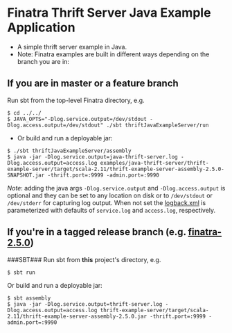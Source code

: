 # Finatra Thrift Server Java Example Application

* A simple thrift server example in Java.
* Note: Finatra examples are built in different ways depending on the branch you are in:

If you are in master or a feature branch
----------------------------------------------------------
Run sbt from the top-level Finatra directory, e.g.
```
$ cd ../../
$ JAVA_OPTS="-Dlog.service.output=/dev/stdout -Dlog.access.output=/dev/stdout" ./sbt thriftJavaExampleServer/run
```

* Or build and run a deployable jar:
```
$ ./sbt thriftJavaExampleServer/assembly
$ java -jar -Dlog.service.output=java-thrift-server.log -Dlog.access.output=access.log examples/java-thrift-server/thrift-example-server/target/scala-2.11/thrift-example-server-assembly-2.5.0-SNAPSHOT.jar -thrift.port=:9999 -admin.port=:9990
```
*Note*: adding the java args `-Dlog.service.output` and `-Dlog.access.output` is optional and they can be set to any location on disk or to `/dev/stdout` or `/dev/stderr` for capturing log output. When not set the [logback.xml](./thrift-example-server/src/main/resources/logback.xml) is parameterized with defaults of `service.log` and `access.log`, respectively.

If you're in a tagged release branch (e.g. [finatra-2.5.0](https://github.com/twitter/finatra/tree/finatra-2.5.0))
----------------------------------------------------------
###SBT###
Run sbt from **this** project's directory, e.g.
```
$ sbt run
```
Or build and run a deployable jar:
```
$ sbt assembly
$ java -jar -Dlog.service.output=thrift-server.log -Dlog.access.output=access.log thrift-example-server/target/scala-2.11/thrift-example-server-assembly-2.5.0.jar -thrift.port=:9999 -admin.port=:9990
```

